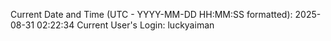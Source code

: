Current Date and Time (UTC - YYYY-MM-DD HH:MM:SS formatted): 2025-08-31 02:22:34
Current User's Login: luckyaiman
